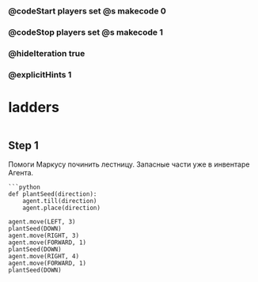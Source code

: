 ### @codeStart players set @s makecode 0
### @codeStop players set @s makecode 1

### @hideIteration true 
### @explicitHints 1


# ladders

```python
```

## Step 1
Помоги Маркусу починить лестницу. Запасные части уже в инвентаре Агента.


```ghost
```python
def plantSeed(direction):
    agent.till(direction)
    agent.place(direction)

agent.move(LEFT, 3)
plantSeed(DOWN)
agent.move(RIGHT, 3)
agent.move(FORWARD, 1)
plantSeed(DOWN)
agent.move(RIGHT, 4)
agent.move(FORWARD, 1)
plantSeed(DOWN)
```

